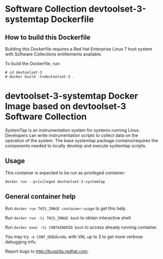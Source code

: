 Software Collection devtoolset-3-systemtap Dockerfile
=====================================================

How to build this Dockerfile
----------------------------

Building this Dockerfile requires a Red Hat Enterprise Linux 7 host
system with Software Collections entitlements available.

To build the Dockerfile, run:

```
# cd devtoolset-3
# docker build -t=devtoolset-3 .
```


devtoolset-3-systemtap Docker Image based on devtoolset-3 Software Collection
=============================================================================

SystemTap is an instrumentation system for systems running Linux.
Developers can write instrumentation scripts to collect data on
the operation of the system.  The base systemtap package contains/requires
the components needed to locally develop and execute systemtap scripts.


Usage
-----

This container is expected to be run as privileged container:

```
docker run --privileged devtoolset-3-systemtap
```



General container help
----------------------

Run `docker run THIS_IMAGE container-usage` to get this help.

Run `docker run -ti THIS_IMAGE bash` to obtain interactive shell.

Run `docker exec -ti CONTAINERID bash` to access already running container.

You may try `-e CONT_DEBUG=VAL` with VAL up to 3 to get more verbose debugging
info.


Report bugs to <http://bugzilla.redhat.com>.




